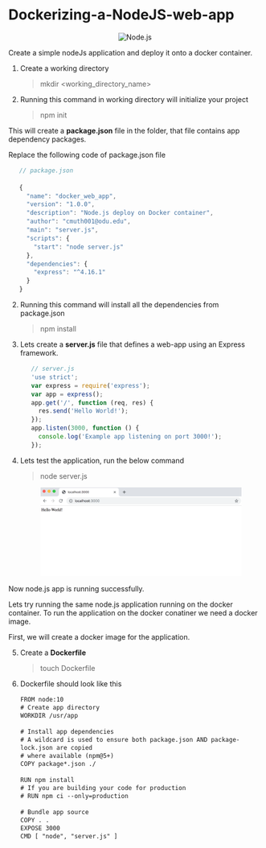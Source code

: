 # Dockerizing-a-NodeJS-web-app
<p align="center">
    <img
      alt="Node.js"
      src="https://nodejs.org/static/images/logo-light.svg"
      width="400"
    />
</p>

Create a simple nodeJs application and deploy it onto a docker container.
1. Create a working directory
    > mkdir <working_directory_name>
  
2. Running this command in working directory will initialize your project
    > npm init
  
This will create a **package.json** file in the folder, that file contains app dependency packages.

Replace the following code of package.json file 

   ```js
      // package.json

      {
        "name": "docker_web_app",
        "version": "1.0.0",
        "description": "Node.js deploy on Docker container",
        "author": "cmuth001@odu.edu",
        "main": "server.js",
        "scripts": {
          "start": "node server.js"
        },
        "dependencies": {
          "express": "^4.16.1"
        }
      }
  ```
  2. Running this command will install all the dependencies from package.json 
        > npm install
  3. Lets create a **server.js** file that defines a web-app using an Express framework.
  
     ```js
        // server.js
        'use strict';
        var express = require('express');
        var app = express();
        app.get('/', function (req, res) {
          res.send('Hello World!');
        });
        app.listen(3000, function () {
          console.log('Example app listening on port 3000!');
        });

     ```
  4. Lets test the application, run the below command
  
        > node server.js
  
      <p align="center">
        <img
          alt="Node.js"
          src="image1.png"
          width="400"
        />
      </p>
      
   Now node.js app is running successfully.
   
   Lets try running the same node.js application running on the docker container. To run the application on the docker conatiner we need a docker image. 
   
   First, we will create a docker image for the application.
   
 5. Create a **Dockerfile**
    > touch Dockerfile
 6. Dockerfile should look like this
    ```
    FROM node:10
    # Create app directory
    WORKDIR /usr/app

    # Install app dependencies
    # A wildcard is used to ensure both package.json AND package-lock.json are copied
    # where available (npm@5+)
    COPY package*.json ./

    RUN npm install
    # If you are building your code for production
    # RUN npm ci --only=production

    # Bundle app source
    COPY . .
    EXPOSE 3000
    CMD [ "node", "server.js" ]
            
    ```

